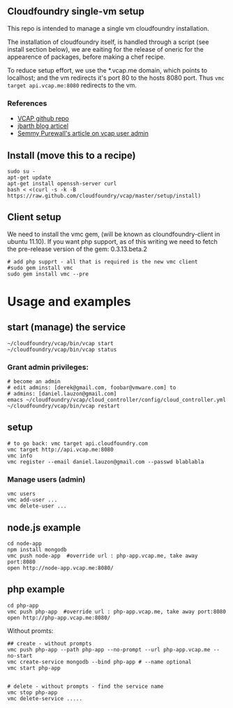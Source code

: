 ## Cloudfoundry single-vm setup
This repo is intended to manage a single vm cloudfoundry installation.

The installation of cloudfoundry itself, is handled through a script (see install section below),
we are eaiting for the release of oneric for the appearence of packages, before making a chef recipe.

To reduce setup effort, we use the *.vcap.me domain, which points to localhost; and the vm redirects it's port 80 to the hosts 8080 port.
Thus `vmc target api.vcap.me:8080` redirects to the vm.

### References
* [VCAP github repo](https://github.com/cloudfoundry/vcap/)
* [jbarth blog articel](http://jbbarth.com/archives/tags/cloudfoundry)
* [Semmy Purewall's article on vcap user admin](http://blog.semmy.me/post/8608660840/cloud-foundry-user-admin)

## Install (move this to a recipe)

    sudo su -
    apt-get update
    apt-get install openssh-server curl
    bash < <(curl -s -k -B https://raw.github.com/cloudfoundry/vcap/master/setup/install)

## Client setup
We need to install the vmc gem, (will be known as cloundfoundry-client in ubuntu 11.10).
If you want php support, as of this writing we need to fetch the pre-release version of the gem: 0.3.13.beta.2

    # add php supprt - all that is required is the new vmc client
    #sudo gem install vmc
    sudo gem install vmc --pre

# Usage and examples

## start (manage) the service

    ~/cloudfoundry/vcap/bin/vcap start
    ~/cloudfoundry/vcap/bin/vcap status

### Grant admin privileges:

    # become an admin
    # edit admins: [derek@gmail.com, foobar@vmware.com] to
    # admins: [daniel.lauzon@gmail.com] 
    emacs ~/cloudfoundry/vcap/cloud_controller/config/cloud_controller.yml 
    ~/cloudfoundry/vcap/bin/vcap restart

## setup

    # to go back: vmc target api.cloudfoundry.com
    vmc target http://api.vcap.me:8080
    vmc info
    vmc register --email daniel.lauzon@gmail.com --passwd blablabla

### Manage users (admin)

    vmc users
    vmc add-user ...
    vmc delete-user ...

## node.js example

    cd node-app
    npm install mongodb
    vmc push node-app  #override url : php-app.vcap.me, take away port:8080
    open http://node-app.vcap.me:8080/


## php example

    cd php-app
    vmc push php-app  #override url : php-app.vcap.me, take away port:8080
    open http://php-app.vcap.me:8080/

Without promts:

    ## create - without prompts
    vmc push php-app --path php-app --no-prompt --url php-app.vcap.me --no-start
    vmc create-service mongodb --bind php-app # --name optional
    vmc start php-app
    

    # delete - without prompts - find the service name
    vmc stop php-app
    vmc delete-service .....

